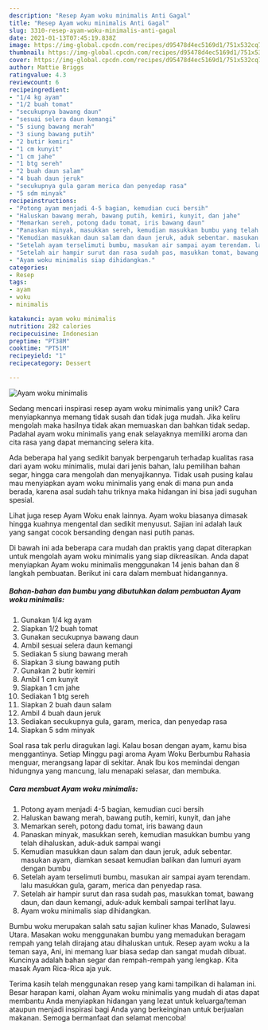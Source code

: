 ```yaml
---
description: "Resep Ayam woku minimalis Anti Gagal"
title: "Resep Ayam woku minimalis Anti Gagal"
slug: 3310-resep-ayam-woku-minimalis-anti-gagal
date: 2021-01-13T07:45:19.838Z
image: https://img-global.cpcdn.com/recipes/d95478d4ec5169d1/751x532cq70/ayam-woku-minimalis-foto-resep-utama.jpg
thumbnail: https://img-global.cpcdn.com/recipes/d95478d4ec5169d1/751x532cq70/ayam-woku-minimalis-foto-resep-utama.jpg
cover: https://img-global.cpcdn.com/recipes/d95478d4ec5169d1/751x532cq70/ayam-woku-minimalis-foto-resep-utama.jpg
author: Mattie Briggs
ratingvalue: 4.3
reviewcount: 6
recipeingredient:
- "1/4 kg ayam"
- "1/2 buah tomat"
- "secukupnya bawang daun"
- "sesuai selera daun kemangi"
- "5 siung bawang merah"
- "3 siung bawang putih"
- "2 butir kemiri"
- "1 cm kunyit"
- "1 cm jahe"
- "1 btg sereh"
- "2 buah daun salam"
- "4 buah daun jeruk"
- "secukupnya gula garam merica dan penyedap rasa"
- "5 sdm minyak"
recipeinstructions:
- "Potong ayam menjadi 4-5 bagian, kemudian cuci bersih"
- "Haluskan bawang merah, bawang putih, kemiri, kunyit, dan jahe"
- "Memarkan sereh, potong dadu tomat, iris bawang daun"
- "Panaskan minyak, masukkan sereh, kemudian masukkan bumbu yang telah dihaluskan, aduk-aduk sampai wangi"
- "Kemudian masukkan daun salam dan daun jeruk, aduk sebentar. masukan ayam, diamkan sesaat kemudian balikan dan lumuri ayam dengan bumbu"
- "Setelah ayam terselimuti bumbu, masukan air sampai ayam terendam. lalu masukkan gula, garam, merica dan penyedap rasa."
- "Setelah air hampir surut dan rasa sudah pas, masukkan tomat, bawang daun, dan daun kemangi, aduk-aduk kembali sampai terlihat layu."
- "Ayam woku minimalis siap dihidangkan."
categories:
- Resep
tags:
- ayam
- woku
- minimalis

katakunci: ayam woku minimalis 
nutrition: 282 calories
recipecuisine: Indonesian
preptime: "PT38M"
cooktime: "PT51M"
recipeyield: "1"
recipecategory: Dessert

---
```



![Ayam woku minimalis](https://img-global.cpcdn.com/recipes/d95478d4ec5169d1/751x532cq70/ayam-woku-minimalis-foto-resep-utama.jpg)

Sedang mencari inspirasi resep ayam woku minimalis yang unik? Cara menyiapkannya memang tidak susah dan tidak juga mudah. Jika keliru mengolah maka hasilnya tidak akan memuaskan dan bahkan tidak sedap. Padahal ayam woku minimalis yang enak selayaknya memiliki aroma dan cita rasa yang dapat memancing selera kita.

Ada beberapa hal yang sedikit banyak berpengaruh terhadap kualitas rasa dari ayam woku minimalis, mulai dari jenis bahan, lalu pemilihan bahan segar, hingga cara mengolah dan menyajikannya. Tidak usah pusing kalau mau menyiapkan ayam woku minimalis yang enak di mana pun anda berada, karena asal sudah tahu triknya maka hidangan ini bisa jadi suguhan spesial.

Lihat juga resep Ayam Woku enak lainnya. Ayam woku biasanya dimasak hingga kuahnya mengental dan sedikit menyusut. Sajian ini adalah lauk yang sangat cocok bersanding dengan nasi putih panas.


Di bawah ini ada beberapa cara mudah dan praktis yang dapat diterapkan untuk mengolah ayam woku minimalis yang siap dikreasikan. Anda dapat menyiapkan Ayam woku minimalis menggunakan 14 jenis bahan dan 8 langkah pembuatan. Berikut ini cara dalam membuat hidangannya.

<!--inarticleads1-->

##### Bahan-bahan dan bumbu yang dibutuhkan dalam pembuatan Ayam woku minimalis:

1. Gunakan 1/4 kg ayam
1. Siapkan 1/2 buah tomat
1. Gunakan secukupnya bawang daun
1. Ambil sesuai selera daun kemangi
1. Sediakan 5 siung bawang merah
1. Siapkan 3 siung bawang putih
1. Gunakan 2 butir kemiri
1. Ambil 1 cm kunyit
1. Siapkan 1 cm jahe
1. Sediakan 1 btg sereh
1. Siapkan 2 buah daun salam
1. Ambil 4 buah daun jeruk
1. Sediakan secukupnya gula, garam, merica, dan penyedap rasa
1. Siapkan 5 sdm minyak


Soal rasa tak perlu diragukan lagi. Kalau bosan dengan ayam, kamu bisa menggantinya. Setiap Minggu pagi aroma Ayam Woku Berbumbu Rahasia menguar, merangsang lapar di sekitar. Anak Ibu kos memindai dengan hidungnya yang mancung, lalu menapaki selasar, dan membuka. 

<!--inarticleads2-->

##### Cara membuat Ayam woku minimalis:

1. Potong ayam menjadi 4-5 bagian, kemudian cuci bersih
1. Haluskan bawang merah, bawang putih, kemiri, kunyit, dan jahe
1. Memarkan sereh, potong dadu tomat, iris bawang daun
1. Panaskan minyak, masukkan sereh, kemudian masukkan bumbu yang telah dihaluskan, aduk-aduk sampai wangi
1. Kemudian masukkan daun salam dan daun jeruk, aduk sebentar. masukan ayam, diamkan sesaat kemudian balikan dan lumuri ayam dengan bumbu
1. Setelah ayam terselimuti bumbu, masukan air sampai ayam terendam. lalu masukkan gula, garam, merica dan penyedap rasa.
1. Setelah air hampir surut dan rasa sudah pas, masukkan tomat, bawang daun, dan daun kemangi, aduk-aduk kembali sampai terlihat layu.
1. Ayam woku minimalis siap dihidangkan.


Bumbu woku merupakan salah satu sajian kuliner khas Manado, Sulawesi Utara. Masakan woku menggunakan bumbu yang memadukan beragam rempah yang telah dirajang atau dihaluskan untuk. Resep ayam woku a la teman saya, Ani, ini memang luar biasa sedap dan sangat mudah dibuat. Kuncinya adalah bahan segar dan rempah-rempah yang lengkap. Kita masak Ayam Rica-Rica aja yuk. 

Terima kasih telah menggunakan resep yang kami tampilkan di halaman ini. Besar harapan kami, olahan Ayam woku minimalis yang mudah di atas dapat membantu Anda menyiapkan hidangan yang lezat untuk keluarga/teman ataupun menjadi inspirasi bagi Anda yang berkeinginan untuk berjualan makanan. Semoga bermanfaat dan selamat mencoba!
